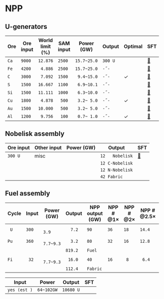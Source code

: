 # NPP

## U-generators

|Ore|Ore input|World limit (%)|SAM input|Power (GW)|Output|Optimal|SFT|
|---|---------|---------------|---------|----------|------|-------|---|
|`Ca`|`9000`|`12.876`|`2500`|`15.7~25.0`|`300 U`||[💾](NPP/U-gen-Ca.sft)|
|`Fe`|`4200`|` 4.886`|`2500`|`15.7~25.0`|` -˝- `||[💾](NPP/U-gen-Fe.sft)|
|`C `|`3000`|` 7.092`|`1500`|` 9.4~15.0`|` -˝- `|✓|[💾](NPP/U-gen-C.sft)|
|`S `|`1500`|`16.667`|`1100`|` 6.9~10.1`|` -˝- `||[💾](NPP/U-gen-S.sft)|
|`Si`|`1500`|`11.111`|`1000`|` 6.3~10.0`|` -˝- `||[💾](NPP/U-gen-Si.sft)|
|`Cu`|`1800`|` 4.878`|` 500`|` 3.2~ 5.0`|` -˝- `|✓|[💾](NPP/U-gen-Cu.sft)|
|`Au`|`1500`|`10.000`|` 500`|` 3.2~ 5.0`|` -˝- `||[💾](NPP/U-gen-Au.sft)|
|`Al`|`1200`|` 9.756`|` 100`|` 0.7~ 1.0`|` -˝- `|✓|[💾](NPP/U-gen-Al.sft)|

## Nobelisk assembly

|Ore input|Other input|Power (GW)|Output|SFT|
|---------|-----------|----------|------|---|
|`300 U`|misc||`12   Nobelisk`|[💾](NPP/No-gen.sft)|
||||`12 C-Nobelisk`||
||||`12 N-Nobelisk`||
||||`42 Fabric    `||

## Fuel assembly

|Cycle|Input|Power (GW)|Output|NPP output (GW)|NPP # @1×|NPP # @2×|NPP # @2.5×|Waste|WIP|SFT|
|----|-----|----------|------|---------------|-----------|-----------|-----------|-----|---|---|
|` U`|`300`|`     3.9`|`  7.2`|`90`|`36`|`18`|`14.4`|`360`||[💾](NPP/U-UFR-UW.sft)||
|`Pu`|`360`|` 7.7~9.3`|`  3.2`|`80`|`32`|`16`|`12.8`|` 32`|⚠️|[💾](NPP/UW-PuFR-PuW.sft)||
|    |     |          |`819.2`|`Fuel`|||||||
|`Fi`|` 32`|` 7.7~9.3`|` 16.0`|`40`|`16`|` 8`|` 6.4`|`  0`|⚠️|[💾](NPP/PuW-PuFR-FiFR.sft)|
|    |     |          |`112.4`|`Fabric`|||||||


|Input|Power|Output|SFT|
|-----|-----|------|---|
|`yes (est )`|`64~102GW`|`10680 U`||
